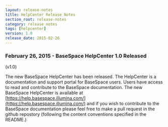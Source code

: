 ```yaml
---
layout: release-notes
title: HelpCenter Release Notes
section_root: release-notes
category: release notes
tags: [helpcenter]
version: 1.0
release_date: 2015-02-26
---
```


### February 26, 2015 - BaseSpace HelpCenter 1.0 Released
(v1.0)

The new BaseSpace HelpCenter has been released.  The HelpCenter is a documentation and support portal for BaseSpace users.  Users have access to read and contribute to the BaseSpace documentation.  The new BaseSpace HelpCenter is available at [https://help.basespace.illumina.com/](https://help.basespace.illumina.com/) and if you wish to contribute to the BaseSpace documentation please feel free to make a pull request in the github repostory (following the content conventions specified in the README.)



